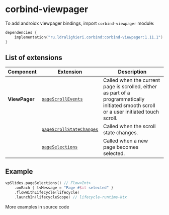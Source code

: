 ﻿
# corbind-viewpager

To add androidx viewpager bindings, import `corbind-viewpager` module:

```kotlin
dependencies {
    implementation("ru.ldralighieri.corbind:corbind-viewpager:1.11.1")
}
```

## List of extensions

| Component     | Extension                                                    | Description                                                                                                                              |
|---------------|--------------------------------------------------------------|------------------------------------------------------------------------------------------------------------------------------------------|
| **ViewPager** | [`pageScrollEvents`][ViewPager_pageScrollEvents]             | Called when the current page is scrolled, either as part of a programmatically initiated smooth scroll or a user initiated touch scroll. |
|               | [`pageScrollStateChanges`][ViewPager_pageScrollStateChanges] | Called when the scroll state changes.                                                                                                    |
|               | [`pageSelections`][ViewPager_pageSelections]                 | Called when a new page becomes selected.                                                                                                 |

## Example

```kotlin
vpSlides.pageSelections() // Flow<Int>
    .onEach { tvMessage = "Page #$it selected" }
    .flowWithLifecycle(lifecycle)
    .launchIn(lifecycleScope) // lifecycle-runtime-ktx
```

More examples in source code

[ViewPager_pageScrollEvents]: https://github.com/LDRAlighieri/Corbind/blob/master/corbind-viewpager/src/main/kotlin/ru/ldralighieri/corbind/viewpager/ViewPagerPageScrollEvents.kt
[ViewPager_pageScrollStateChanges]: https://github.com/LDRAlighieri/Corbind/blob/master/corbind-viewpager/src/main/kotlin/ru/ldralighieri/corbind/viewpager/ViewPagerPageScrollStateChanges.kt
[ViewPager_pageSelections]: https://github.com/LDRAlighieri/Corbind/blob/master/corbind-viewpager/src/main/kotlin/ru/ldralighieri/corbind/viewpager/ViewPagerPageSelections.kt
